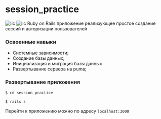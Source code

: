 #  session_practice
![lic](https://img.shields.io/github/license/Kravchadev/session_practice) ![lic](https://img.shields.io/github/downloads/Kravchadev/session_practice/total)
Ruby on Rails приложение реализующее простое создание сессий и авторизации пользователей

### Освоенные навыки
- Системные зависимости;
- Создание базы данных;
- Инициализация и миграция базы данных
- Развертывание сервера на puma;

### Развертывание приложения
```
$ cd session_practice
```

```
$ rails s
```

Перейти к приложению можно по адресу ```localhost:3000 ``` 

